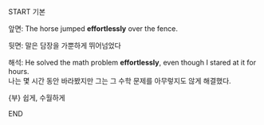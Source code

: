 START
기본

앞면:
The horse jumped **effortlessly** over the fence. 

뒷면:
말은 담장을 가뿐하게 뛰어넘었다

해석:
He solved the math problem **effortlessly**, even though I stared at it for hours.  
나는 몇 시간 동안 바라봤지만 그는 그 수학 문제를 아무렇지도 않게 해결했다.

{부} 쉽게, 수월하게
<!--ID: 1743043759484-->
END
